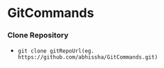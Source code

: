 # GitCommands

### Clone Repository
* `git clone gitRepoUrl(eg. https://github.com/abhissha/GitCommands.git)`